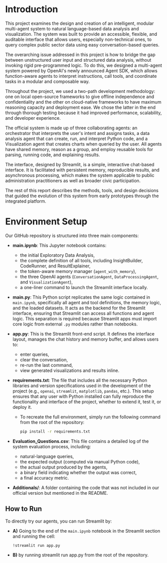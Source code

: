 # Introduction

This project examines the design and creation of an intelligent, modular multi-agent system to natural language-based data analysis and visualization. The system was built to provide an accessible, flexible, and auditable interface that allows users, especially non-technical ones, to query complex public sector data using easy conversation-based queries.

The overarching issue addressed in this project is how to bridge the gap between unstructured user input and structured data analysis, without invoking rigid pre-programmed logic. To do this, we designed a multi-agent system powered by OpenAI's newly announced Agent SDK, which allows function-aware agents to interpret instructions, call tools, and coordinate tasks in a modular and composable way.

Throughout the project, we used a two-path development methodology: one on local open-source frameworks to give offline independence and confidentiality and the other on cloud-native frameworks to have maximum reasoning capacity and deployment ease. We chose the latter in the end through thorough testing because it had improved performance, scalability, and developer experience.

The official system is made up of three collaborating agents: an orchestrator that interprets the user's intent and assigns tasks, a data analysis agent that can create, run, and interpret Python code, and a Visualization agent that creates charts when queried by the user. All agents have shared memory, reason as a group, and employ reusable tools for parsing, running code, and explaining results.

The interface, designed by Streamlit, is a simple, interactive chat-based interface. It is facilitated with persistent memory, reproducible results, and asynchronous processing, which makes the system applicable to public administration practitioners as well as broader civic participation.

The rest of this report describes the methods, tools, and design decisions that guided the evolution of this system from early prototypes through the integrated platform.

# Environment Setup

Our GitHub repository is structured into three main components:

- **main.ipynb**: This Jupyter notebook contains:
  - the initial Exploratory Data Analysis,
  - the complete definition of all tools, including InsightBuilder, CodeRunner, and ResultExplainer,
  - the token-aware memory manager (`agent_with_memory`),
  - the three OpenAI agents (`ConversationAgent`, `DataProcessingAgent`, and `VisualizationAgent`),
  - a one-liner command to launch the Streamlit interface locally.

- **main.py**: This Python script replicates the same logic contained in `main.ipynb`, specifically all agent and tool definitions, the memory logic, and the loaded datasets. It acts as the backend for the Streamlit interface, ensuring that Streamlit can access all functions and agent logic. This separation is required because Streamlit apps must import core logic from external `.py` modules rather than notebooks.

- **app.py**: This is the Streamlit front-end script. It defines the interface layout, manages the chat history and memory buffer, and allows users to:
  - enter queries,
  - clear the conversation,
  - re-run the last command,
  - view generated visualizations and results inline.

- **requirements.txt**: The file that includes all the necessary Python libraries and version specifications used in the development of the project (e.g., `openai`, `streamlit`, `matplotlib`, `pandas`, etc.). This setup ensures that any user with Python installed can fully reproduce the functionality and interface of the project, whether to extend it, test it, or deploy it.
  - To recreate the full environment, simply run the following command from the root of the repository:

    ```bash
    pip install -r requirements.txt
    ```

- **Evaluation_Questions.csv**: This file contains a detailed log of the system evaluation process, including:
  - natural-language queries,
  - the expected output (computed via manual Python code),
  - the actual output produced by the agents,
  - a binary field indicating whether the output was correct,
  - a final accuracy metric.

- **Additionals/**: A folder containing the code that was not included in our official version but mentioned in the README.

## How to Run

To directly try our agents, you can run Streamlit by:

- **A)** Going to the end of the `main.ipynb` notebook in the Streamlit section and running the cell:

  ```bash
  !streamlit run app.py
  ```
- **B)** by running streamlit run app.py from the root of the repository.

